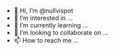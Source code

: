 - 👋 Hi, I’m @nullvispot
- 👀 I’m interested in ...
- 🌱 I’m currently learning ...
- 💞️ I’m looking to collaborate on ...
- 📫 How to reach me ...

<!---
nullvispot/nullvispot is a ✨ special ✨ repository because its `README.md` (this file) appears on your GitHub profile.
You can click the Preview link to take a look at your changes.
--->
